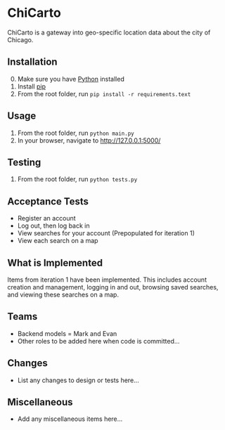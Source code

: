 # ChiCarto
ChiCarto is a gateway into geo-specific location data about the city of Chicago.

## Installation
0. Make sure you have [Python](https://www.python.org/downloads/) installed
1. Install [pip](https://pip.pypa.io/en/stable/installing/)
2. From the root folder, run `pip install -r requirements.text`

## Usage
1. From the root folder, run `python main.py`
2. In your browser, navigate to http://127.0.0.1:5000/

## Testing
1. From the root folder, run `python tests.py`

## Acceptance Tests
* Register an account
* Log out, then log back in
* View searches for your account (Prepopulated for iteration 1)
* View each search on a map

## What is Implemented
Items from iteration 1 have been implemented. This includes account creation and management, logging in and out, browsing saved searches, and viewing these searches on a map.

## Teams
* Backend models = Mark and Evan
* Other roles to be added here when code is committed...

## Changes
* List any changes to design or tests here...

## Miscellaneous
* Add any miscellaneous items here...
